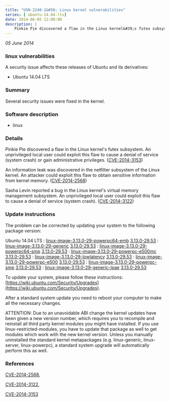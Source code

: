 ```yaml
---
title: "USN-2240-1&#58; Linux kernel vulnerabilities"
series: [ ubuntu-14.04-lts]
date: 2014-06-05 12:00:00
description: |
    Pinkie Pie discovered a flaw in the Linux kernel&#39;s futex subsystem. An unprivileged local user could exploit this flaw to cause a denial of service (system crash) or gain administrative privileges. ([CVE-2014-3153](http://people.ubuntu.com/~ubuntu-security/cve/CVE-2014-3153))
--- 
```

 
 

*05 June 2014*

### linux vulnerabilities

A security issue affects these releases of Ubuntu and its derivatives:

* Ubuntu 14.04 LTS

### Summary

Several security issues were fixed in the kernel. 

### Software description

* linux 

### Details

Pinkie Pie discovered a flaw in the Linux kernel&#39;s futex subsystem. An unprivileged local user could exploit this flaw to cause a denial of service (system crash) or gain administrative privileges. ([CVE-2014-3153](http://people.ubuntu.com/~ubuntu-security/cve/CVE-2014-3153))

An information leak was discovered in the netfilter subsystem of the Linux kernel. An attacker could exploit this flaw to obtain sensitive information from kernel memory. ([CVE-2014-2568](http://people.ubuntu.com/~ubuntu-security/cve/CVE-2014-2568))

Sasha Levin reported a bug in the Linux kernel&#39;s virtual memory management subsystem. An unprivileged local user could exploit this flaw to cause a denial of service (system crash). ([CVE-2014-3122](http://people.ubuntu.com/~ubuntu-security/cve/CVE-2014-3122)) 

### Update instructions

The problem can be corrected by updating your system to the following package version:

Ubuntu 14.04 LTS
 : [linux-image-3.13.0-29-powerpc64-emb](https://launchpad.net/ubuntu/+source/linux) <span> [3.13.0-29.53](https://launchpad.net/ubuntu/+source/linux/3.13.0-29.53) </span> 
 : [linux-image-3.13.0-29-generic](https://launchpad.net/ubuntu/+source/linux) <span> [3.13.0-29.53](https://launchpad.net/ubuntu/+source/linux/3.13.0-29.53) </span> 
 : [linux-image-3.13.0-29-powerpc64-smp](https://launchpad.net/ubuntu/+source/linux) <span> [3.13.0-29.53](https://launchpad.net/ubuntu/+source/linux/3.13.0-29.53) </span> 
 : [linux-image-3.13.0-29-powerpc-e500mc](https://launchpad.net/ubuntu/+source/linux) <span> [3.13.0-29.53](https://launchpad.net/ubuntu/+source/linux/3.13.0-29.53) </span> 
 : [linux-image-3.13.0-29-lowlatency](https://launchpad.net/ubuntu/+source/linux) <span> [3.13.0-29.53](https://launchpad.net/ubuntu/+source/linux/3.13.0-29.53) </span> 
 : [linux-image-3.13.0-29-powerpc-e500](https://launchpad.net/ubuntu/+source/linux) <span> [3.13.0-29.53](https://launchpad.net/ubuntu/+source/linux/3.13.0-29.53) </span> 
 : [linux-image-3.13.0-29-powerpc-smp](https://launchpad.net/ubuntu/+source/linux) <span> [3.13.0-29.53](https://launchpad.net/ubuntu/+source/linux/3.13.0-29.53) </span> 
 : [linux-image-3.13.0-29-generic-lpae](https://launchpad.net/ubuntu/+source/linux) <span> [3.13.0-29.53](https://launchpad.net/ubuntu/+source/linux/3.13.0-29.53) </span> 

To update your system, please follow these instructions: [https://wiki.ubuntu.com/Security/Upgrades](https://wiki.ubuntu.com/Security/Upgrades).

After a standard system update you need to reboot your computer to make all the necessary changes.

ATTENTION: Due to an unavoidable ABI change the kernel updates have been given a new version number, which requires you to recompile and reinstall all third party kernel modules you might have installed. If you use linux-restricted-modules, you have to update that package as well to get modules which work with the new kernel version. Unless you manually uninstalled the standard kernel metapackages (e.g. linux-generic, linux-server, linux-powerpc), a standard system upgrade will automatically perform this as well. 

### References

 
 [CVE-2014-2568](http://people.ubuntu.com/~ubuntu-security/cve/CVE-2014-2568), 

 [CVE-2014-3122](http://people.ubuntu.com/~ubuntu-security/cve/CVE-2014-3122), 

 [CVE-2014-3153](http://people.ubuntu.com/~ubuntu-security/cve/CVE-2014-3153)
 

